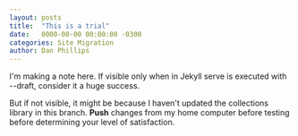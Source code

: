 ```yaml
---
layout: posts
title:  "This is a trial"
date:   0000-00-00 00:00:00 -0300
categories: Site Migration
author: Dan Phillips
---
```


I'm making a note here. If visible only when in Jekyll serve is executed with --draft, consider it a huge success.

But if not visible, it  might be because I haven't updated the collections library in this branch. **Push** changes from my home computer before testing before determining your level of satisfaction.
